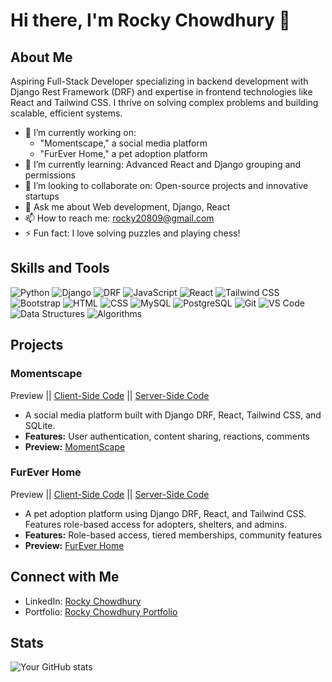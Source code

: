 # Hi there, I'm Rocky Chowdhury 👋

## About Me
Aspiring Full-Stack Developer specializing in backend development with Django Rest Framework (DRF) and expertise in frontend technologies like React and Tailwind CSS. I thrive on solving complex problems and building scalable, efficient systems.

- 🔭 I’m currently working on: 
  - "Momentscape," a social media platform
  - "FurEver Home," a pet adoption platform
- 🌱 I’m currently learning: Advanced React and Django grouping and permissions
- 👯 I’m looking to collaborate on: Open-source projects and innovative startups
- 💬 Ask me about Web development, Django, React
- 📫 How to reach me: rocky20809@gmail.com
- ⚡ Fun fact: I love solving puzzles and playing chess!

## Skills and Tools

![Python](https://img.shields.io/badge/-Python-000?&logo=Python)
![Django](https://img.shields.io/badge/-Django-000?&logo=Django)
![DRF](https://img.shields.io/badge/-Django%20Rest%20Framework-000?&logo=Django)
![JavaScript](https://img.shields.io/badge/-JavaScript-000?&logo=JavaScript)
![React](https://img.shields.io/badge/-React-000?&logo=React)
![Tailwind CSS](https://img.shields.io/badge/-Tailwind%20CSS-000?&logo=TailwindCSS)
![Bootstrap](https://img.shields.io/badge/-Bootstrap-000?&logo=Bootstrap)
![HTML](https://img.shields.io/badge/-HTML-000?&logo=HTML5)
![CSS](https://img.shields.io/badge/-CSS-000?&logo=CSS3)
![MySQL](https://img.shields.io/badge/-MySQL-000?&logo=MySQL)
![PostgreSQL](https://img.shields.io/badge/-PostgreSQL-000?&logo=PostgreSQL)
![Git](https://img.shields.io/badge/-Git-000?&logo=Git)
![VS Code](https://img.shields.io/badge/-VS%20Code-000?&logo=Visual%20Studio%20Code)
![Data Structures](https://img.shields.io/badge/-Data%20Structures-000?&logo=DataStructures)
![Algorithms](https://img.shields.io/badge/-Algorithms-000?&logo=Algorithms)

## Projects

### Momentscape
Preview || [Client-Side Code](https://github.com/Rocky3698/MomentScape) || [Server-Side Code](https://github.com/Rocky3698/MomentScape_REST_API)
- A social media platform built with Django DRF, React, Tailwind CSS, and SQLite.
- **Features:** User authentication, content sharing, reactions, comments
- **Preview:** [MomentScape](https://moment-scape.vercel.app/)

### FurEver Home
Preview || [Client-Side Code](https://github.com/Rocky3698/FurEver_Home) || [Server-Side Code](https://github.com/Rocky3698/FurEver_Home_API)
- A pet adoption platform using Django DRF, React, and Tailwind CSS. Features role-based access for adopters, shelters, and admins.
- **Features:** Role-based access, tiered memberships, community features
- **Preview:** [FurEver Home](https://fur-ever-home.vercel.app/)

## Connect with Me
- LinkedIn: [Rocky Chowdhury](https://www.linkedin.com/in/rocky--chowdhury/)
- Portfolio: [Rocky Chowdhury Portfolio](https://rocky-chowdhury.netlify.app/)

## Stats
![Your GitHub stats](https://github-readme-stats.vercel.app/api?username=Rocky3698&show_icons=true&hide_border=true)
